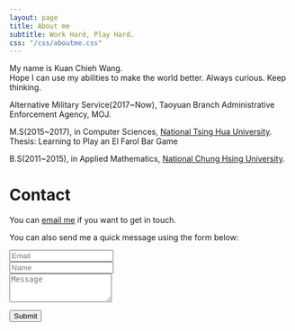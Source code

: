 ```yaml
---
layout: page
title: About me
subtitle: Work Hard, Play Hard.
css: "/css/aboutme.css"
---
```



My name is Kuan Chieh Wang.  
Hope I can use my abilities to make the world better. Always curious. Keep thinking.



<p class="about-text">  
<span class="fa fa-briefcase about-icon"></span>
Alternative Military Service(2017~Now), Taoyuan Branch Administrative Enforcement Agency, MOJ.
</p>

<p class="about-text">
<span class="fa fa-graduation-cap about-icon"></span>
M.S(2015~2017), in Computer Sciences, <a href="http://www.nthu.edu.tw/">National Tsing Hua University</a>.<br>
Thesis: Learning to Play an El Farol Bar Game
</p>


<p class="about-text">
<span class="fa fa-graduation-cap about-icon"></span>
B.S(2011~2015), in Applied Mathematics, <a href="https://www.nchu.edu.tw/index">National Chung Hsing University</a>.
</p>


<div id="contactme-section">
<h1 id="contact">Contact</h1>

<!--
<div class="alert alert-danger" role="alert">
I will be away until Feb 6, with very limited time to work. My responses will be slow during this period.
</div>
-->



<p>You can <a href="mailto:can546257@gmail.com?subject=Hello from can-chieh.github.io">email me</a> if you want to get in touch.
<form action="https://formspree.io/can546257@gmail.com" method="POST" class="form" id="contact-form">
  <p>You can also send me a quick message using the form below:</p>
  <div class="row">
    <div class="col-xs-6">
      <input type="email" name="_replyto" class="form-control input-lg" placeholder="Email" title="Email">
    </div>
    <div class="col-xs-6">
      <input type="text" name="name" class="form-control input-lg" placeholder="Name" title="Name">
    </div>
  </div>
  <input type="hidden" name="_subject" value="New submission from can-chieh.github.io">
  <textarea type="text" name="content" class="form-control input-lg" placeholder="Message" title="Message" required="required" rows="3"></textarea>
  <input type="text" name="_gotcha" style="display:none">
  <input type="hidden" name="_next" value="./aboutme?message=Your message was sent successfully, thanks!" />
  
  <button type="submit" class="btn btn-lg btn-primary">Submit</button>
</form>


